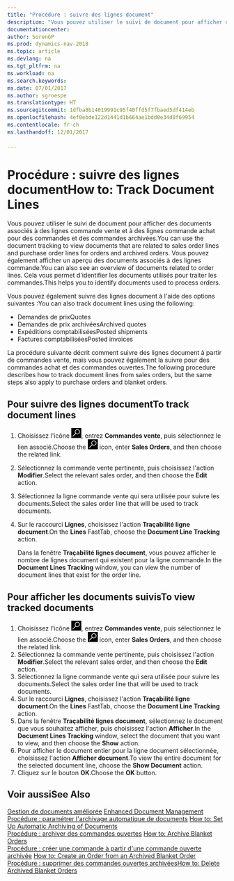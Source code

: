 ```yaml
---
title: "Procédure : suivre des lignes document"
description: "Vous pouvez utiliser le suivi de document pour afficher des documents associés à des lignes commande vente et à des lignes commande achat pour des commandes et des commandes archivées. Vous pouvez également afficher un aperçu des documents associés à des lignes commande."
documentationcenter: 
author: SorenGP
ms.prod: dynamics-nav-2018
ms.topic: article
ms.devlang: na
ms.tgt_pltfrm: na
ms.workload: na
ms.search.keywords: 
ms.date: 07/01/2017
ms.author: sgroespe
ms.translationtype: HT
ms.sourcegitcommit: 1dfba8b14019991c95f40ffd5f7fbaed5df414eb
ms.openlocfilehash: 4ef0ebde122d1441d1b664ae1bdd0e34d8f69954
ms.contentlocale: fr-ch
ms.lasthandoff: 12/01/2017

---
```

# <a name="how-to-track-document-lines"></a><span data-ttu-id="4a6ff-104">Procédure : suivre des lignes document</span><span class="sxs-lookup"><span data-stu-id="4a6ff-104">How to: Track Document Lines</span></span>
<span data-ttu-id="4a6ff-105">Vous pouvez utiliser le suivi de document pour afficher des documents associés à des lignes commande vente et à des lignes commande achat pour des commandes et des commandes archivées.</span><span class="sxs-lookup"><span data-stu-id="4a6ff-105">You can use the document tracking to view documents that are related to sales order lines and purchase order lines for orders and archived orders.</span></span> <span data-ttu-id="4a6ff-106">Vous pouvez également afficher un aperçu des documents associés à des lignes commande.</span><span class="sxs-lookup"><span data-stu-id="4a6ff-106">You can also see an overview of documents related to order lines.</span></span> <span data-ttu-id="4a6ff-107">Cela vous permet d'identifier les documents utilisés pour traiter les commandes.</span><span class="sxs-lookup"><span data-stu-id="4a6ff-107">This helps you to identify documents used to process orders.</span></span>  

<span data-ttu-id="4a6ff-108">Vous pouvez également suivre des lignes document à l'aide des options suivantes :</span><span class="sxs-lookup"><span data-stu-id="4a6ff-108">You can also track document lines using the following:</span></span>  

- <span data-ttu-id="4a6ff-109">Demandes de prix</span><span class="sxs-lookup"><span data-stu-id="4a6ff-109">Quotes</span></span>  
- <span data-ttu-id="4a6ff-110">Demandes de prix archivées</span><span class="sxs-lookup"><span data-stu-id="4a6ff-110">Archived quotes</span></span>  
- <span data-ttu-id="4a6ff-111">Expéditions comptabilisées</span><span class="sxs-lookup"><span data-stu-id="4a6ff-111">Posted shipments</span></span>  
- <span data-ttu-id="4a6ff-112">Factures comptabilisées</span><span class="sxs-lookup"><span data-stu-id="4a6ff-112">Posted invoices</span></span>  

<span data-ttu-id="4a6ff-113">La procédure suivante décrit comment suivre des lignes document à partir de commandes vente, mais vous pouvez également la suivre pour des commandes achat et des commandes ouvertes.</span><span class="sxs-lookup"><span data-stu-id="4a6ff-113">The following procedure describes how to track document lines from sales orders, but the same steps also apply to purchase orders and blanket orders.</span></span>  

## <a name="to-track-document-lines"></a><span data-ttu-id="4a6ff-114">Pour suivre des lignes document</span><span class="sxs-lookup"><span data-stu-id="4a6ff-114">To track document lines</span></span>  

1.  <span data-ttu-id="4a6ff-115">Choisissez l'icône ![Page ou état pour la recherche](../../media/ui-search/search_small.png "icône Page ou état pour la recherche"), entrez **Commandes vente**, puis sélectionnez le lien associé.</span><span class="sxs-lookup"><span data-stu-id="4a6ff-115">Choose the ![Search for Page or Report](../../media/ui-search/search_small.png "Search for Page or Report icon") icon, enter **Sales Orders**, and then choose the related link.</span></span>  
2.  <span data-ttu-id="4a6ff-116">Sélectionnez la commande vente pertinente, puis choisissez l'action **Modifier**.</span><span class="sxs-lookup"><span data-stu-id="4a6ff-116">Select the relevant sales order, and then choose the **Edit** action.</span></span>  
3.  <span data-ttu-id="4a6ff-117">Sélectionnez la ligne commande vente qui sera utilisée pour suivre les documents.</span><span class="sxs-lookup"><span data-stu-id="4a6ff-117">Select the sales order line that will be used to track documents.</span></span>  
4.  <span data-ttu-id="4a6ff-118">Sur le raccourci **Lignes**, choisissez l'action **Traçabilité ligne document**.</span><span class="sxs-lookup"><span data-stu-id="4a6ff-118">On the **Lines** FastTab, choose the **Document Line Tracking** action.</span></span>  

    <span data-ttu-id="4a6ff-119">Dans la fenêtre **Traçabilité lignes document**, vous pouvez afficher le nombre de lignes document qui existent pour la ligne commande.</span><span class="sxs-lookup"><span data-stu-id="4a6ff-119">In the **Document Lines Tracking** window, you can view the number of document lines that exist for the order line.</span></span>  

## <a name="to-view-tracked-documents"></a><span data-ttu-id="4a6ff-120">Pour afficher les documents suivis</span><span class="sxs-lookup"><span data-stu-id="4a6ff-120">To view tracked documents</span></span>  

1.  <span data-ttu-id="4a6ff-121">Choisissez l'icône ![Page ou état pour la recherche](../../media/ui-search/search_small.png "icône Page ou état pour la recherche"), entrez **Commandes vente**, puis sélectionnez le lien associé.</span><span class="sxs-lookup"><span data-stu-id="4a6ff-121">Choose the ![Search for Page or Report](../../media/ui-search/search_small.png "Search for Page or Report icon") icon, enter **Sales Orders**, and then choose the related link.</span></span>  
2.  <span data-ttu-id="4a6ff-122">Sélectionnez la commande vente pertinente, puis choisissez l'action **Modifier**.</span><span class="sxs-lookup"><span data-stu-id="4a6ff-122">Select the relevant sales order, and then choose the **Edit** action.</span></span>  
3.  <span data-ttu-id="4a6ff-123">Sélectionnez la ligne commande vente qui sera utilisée pour suivre les documents.</span><span class="sxs-lookup"><span data-stu-id="4a6ff-123">Select the sales order line that will be used to track documents.</span></span>  
4.  <span data-ttu-id="4a6ff-124">Sur le raccourci **Lignes**, choisissez l'action **Traçabilité ligne document**.</span><span class="sxs-lookup"><span data-stu-id="4a6ff-124">On the **Lines** FastTab, choose the **Document Line Tracking** action.</span></span>  
5.  <span data-ttu-id="4a6ff-125">Dans la fenêtre **Traçabilité lignes document**, sélectionnez le document que vous souhaitez afficher, puis choisissez l'action **Afficher**.</span><span class="sxs-lookup"><span data-stu-id="4a6ff-125">In the **Document Lines Tracking** window, select the document that you want to view, and then choose the **Show** action.</span></span>  
6.  <span data-ttu-id="4a6ff-126">Pour afficher le document entier pour la ligne document sélectionnée, choisissez l'action **Afficher document**.</span><span class="sxs-lookup"><span data-stu-id="4a6ff-126">To view the entire document for the selected document line, choose the **Show Document** action.</span></span>  
7.  <span data-ttu-id="4a6ff-127">Cliquez sur le bouton **OK**.</span><span class="sxs-lookup"><span data-stu-id="4a6ff-127">Choose the **OK** button.</span></span>  

## <a name="see-also"></a><span data-ttu-id="4a6ff-128">Voir aussi</span><span class="sxs-lookup"><span data-stu-id="4a6ff-128">See Also</span></span>  
 <span data-ttu-id="4a6ff-129">[Gestion de documents améliorée](enhanced-document-management.md) </span><span class="sxs-lookup"><span data-stu-id="4a6ff-129">[Enhanced Document Management](enhanced-document-management.md) </span></span>  
 <span data-ttu-id="4a6ff-130">[Procédure : paramétrer l'archivage automatique de documents](how-to-set-up-automatic-archiving-of-documents.md) </span><span class="sxs-lookup"><span data-stu-id="4a6ff-130">[How to: Set Up Automatic Archiving of Documents](how-to-set-up-automatic-archiving-of-documents.md) </span></span>  
 <span data-ttu-id="4a6ff-131">[Procédure : archiver des commandes ouvertes](how-to-archive-blanket-orders.md) </span><span class="sxs-lookup"><span data-stu-id="4a6ff-131">[How to: Archive Blanket Orders](how-to-archive-blanket-orders.md) </span></span>  
 <span data-ttu-id="4a6ff-132">[Procédure : créer une commande à partir d'une commande ouverte archivée](how-to-create-an-order-from-an-archived-blanket-order.md) </span><span class="sxs-lookup"><span data-stu-id="4a6ff-132">[How to: Create an Order from an Archived Blanket Order](how-to-create-an-order-from-an-archived-blanket-order.md) </span></span>  
 [<span data-ttu-id="4a6ff-133">Procédure : supprimer des commandes ouvertes archivées</span><span class="sxs-lookup"><span data-stu-id="4a6ff-133">How to: Delete Archived Blanket Orders</span></span>](how-to-delete-archived-blanket-orders.md)

